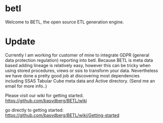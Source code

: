 # betl

Welcome to BETL, the open source ETL generation engine. 

# Update
Currently I am working for customer of mine to integrate GDPR (general data protection regulation) reporting into betl. Because BETL is meta data based adding lineage is relatively easy, however this can be tricky when using stored procedures, views or ssis to transform your data. Nevertheless we have done a pretty good job at discovering most dependencies including SSAS Tabular Cube meta data and Active directory. (Send me an email for more info..)

Please visit our wiki for getting started. https://github.com/basvdberg/BETL/wiki

go directly to getting started: https://github.com/basvdberg/BETL/wiki/Getting-started
